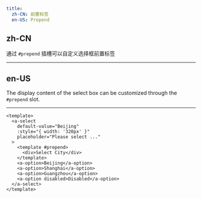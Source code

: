 ```yaml
title:
  zh-CN: 前置标签
  en-US: Prepend
```

## zh-CN

通过 `#prepend` 插槽可以自定义选择框前置标签

---

## en-US

The display content of the select box can be customized through the `#prepend` slot.

---

```vue
<template>
  <a-select
    default-value="Beijing"
    :style="{ width: '320px' }"
    placeholder="Please select ..."
  >
    <template #prepend>
      <div>Select City</div>
    </template>
    <a-option>Beijing</a-option>
    <a-option>Shanghai</a-option>
    <a-option>Guangzhou</a-option>
    <a-option disabled>Disabled</a-option>
  </a-select>
</template>
```
